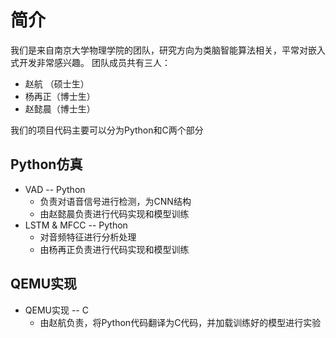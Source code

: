 # 简介
我们是来自南京大学物理学院的团队，研究方向为类脑智能算法相关，平常对嵌入式开发非常感兴趣。
团队成员共有三人：
- 赵航 （硕士生）
- 杨再正（博士生）
- 赵懿晨（博士生）

我们的项目代码主要可以分为Python和C两个部分

## Python仿真

- VAD -- Python
  - 负责对语音信号进行检测，为CNN结构
  - 由赵懿晨负责进行代码实现和模型训练
- LSTM & MFCC -- Python
  - 对音频特征进行分析处理
  - 由杨再正负责进行代码实现和模型训练

## QEMU实现

- QEMU实现 -- C
  - 由赵航负责，将Python代码翻译为C代码，并加载训练好的模型进行实验

